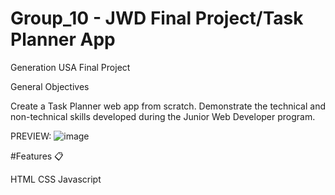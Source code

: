 # Group_10 - JWD Final Project/Task Planner App
Generation USA Final Project

General Objectives

Create a Task Planner web app from scratch.
Demonstrate the technical and non-technical skills developed during the Junior Web Developer program.

PREVIEW:
![image](https://user-images.githubusercontent.com/111026797/206975665-59129eb7-d7f6-4ea9-aba5-f2bed897ce71.png)

#Features 📋

HTML
CSS
Javascript
